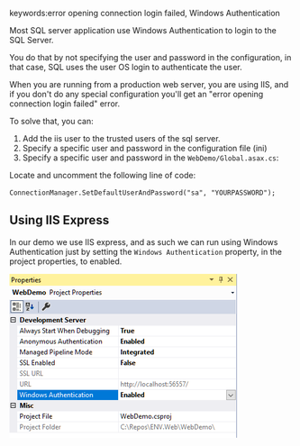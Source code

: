 ﻿keywords:error opening connection login failed, Windows Authentication

Most SQL server application use Windows Authentication to login to the SQL Server.

You do that by not specifying the user and password in the configuration, in that case, SQL uses the user OS login to authenticate the user.

When you are running from a production web server, you are using IIS, and if you don't do any special configuration you'll get an "error opening connection login failed" error.

To solve that, you can:
1. Add the iis user to the trusted users of the sql server.
2. Specify a specific user and password in the configuration file (ini)
3. Specify a specific user and password in the `WebDemo/Global.asax.cs`:

Locate and uncomment the following line of code:
```csdiff
ConnectionManager.SetDefaultUserAndPassword("sa", "YOURPASSWORD");
```


## Using IIS Express
In our demo we use IIS express, and as such we can run using Windows Authentication just by setting the `Windows Authentication` property, in the project properties, to enabled.

![Project Properties](2017-11-03_12h10_14.png)
